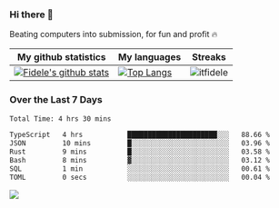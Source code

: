 ### Hi there 👋
<p>Beating computers into submission, for fun and profit 🔥</p>

|My github statistics|My languages|Streaks|
|-|-|-|
|[![Fidele's github stats](https://github-readme-stats.vercel.app/api?username=itfidele&count_private=true&show_icons=true&theme=dark&hide_title=true)](https://github.com/itfidele)|[![Top Langs](https://github-readme-stats.vercel.app/api/top-langs/?username=itfidele&show_icons=true&langs_count=8&theme=dark&layout=compact&hide_title=true)](https://github.com/itfidele)|![itfidele](https://github-readme-streak-stats.herokuapp.com/?user=itfidele&theme=dark)

### Over the Last 7 Days
<!--START_SECTION:waka-->

```txt
Total Time: 4 hrs 30 mins

TypeScript   4 hrs           ██████████████████████░░░   88.66 %
JSON         10 mins         █░░░░░░░░░░░░░░░░░░░░░░░░   03.96 %
Rust         9 mins          █░░░░░░░░░░░░░░░░░░░░░░░░   03.58 %
Bash         8 mins          ▓░░░░░░░░░░░░░░░░░░░░░░░░   03.12 %
SQL          1 min           ░░░░░░░░░░░░░░░░░░░░░░░░░   00.61 %
TOML         0 secs          ░░░░░░░░░░░░░░░░░░░░░░░░░   00.04 %
```

<!--END_SECTION:waka-->



![](https://komarev.com/ghpvc/?username=itfidele)
